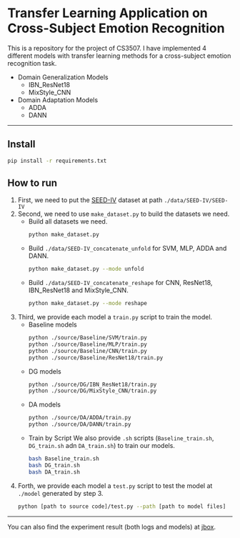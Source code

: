 # Transfer Learning Application on Cross-Subject Emotion Recognition
This is a repository for the project of CS3507. I have implemented 4 different models with transfer learning methods for a cross-subject emotion recognition task.
- Domain Generalization Models
  - IBN_ResNet18
  - MixStyle_CNN
- Domain Adaptation Models
  - ADDA
  - DANN
---
## Install
```bash
pip install -r requirements.txt
```
## How to run
1. First, we need to put the [SEED-IV](https://bcmi.sjtu.edu.cn/~seed/seed-iv.html) dataset at path `./data/SEED-IV/SEED-IV`
2. Second, we need to use `make_dataset.py` to build the datasets we need.
   -  Build all datasets we need.
        ```bash
        python make_dataset.py
        ``` 
   - Build `./data/SEED-IV_concatenate_unfold` for SVM, MLP, ADDA and DANN.
        ```bash
        python make_dataset.py --mode unfold
        ``` 
   - Build `./data/SEED-IV_concatenate_reshape` for CNN, ResNet18, IBN_ResNet18 and MixStyle_CNN.
        ```bash
        python make_dataset.py --mode reshape
        ``` 
3. Third, we provide each model a `train.py` script to train the model.
   - Baseline models
        ```bash
        python ./source/Baseline/SVM/train.py
        python ./source/Baseline/MLP/train.py
        python ./source/Baseline/CNN/train.py
        python ./source/Baseline/ResNet18/train.py
        ```
   - DG models
        ```bash
        python ./source/DG/IBN_ResNet18/train.py
        python ./source/DG/MixStyle_CNN/train.py
        ```
   - DA models
        ```bash
        python ./source/DA/ADDA/train.py
        python ./source/DA/DANN/train.py
        ```
   - Train by Script
     We also provide `.sh` scripts (`Baseline_train.sh`, `DG_train.sh` adn `DA_train.sh`) to train our models.
        ```bash
        bash Baseline_train.sh
        bash DG_train.sh
        bash DA_train.sh
        ```
4. Forth, we provide each model a `test.py` script to test the model at `./model` generated by step 3.
   ```bash
   python [path to source code]/test.py --path [path to model files]
   ```
---
You can also find the experiment result (both logs and models) at [jbox](https://jbox.sjtu.edu.cn/l/i1Nkpa).